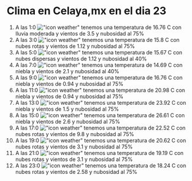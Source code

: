 # Clima en Celaya,mx en el dia 23

1. A las 1:0 !["icon weather"](http://openweathermap.org/img/w/10n.png) tenemos una temperatura de 16.76 C con lluvia moderada y  vientos de 3.5 y nubosidad al 75%
1. A las 3:0 !["icon weather"](http://openweathermap.org/img/w/04n.png) tenemos una temperatura de 15.8 C con nubes rotas y  vientos de 1.12 y nubosidad al 75%
1. A las 5:0 !["icon weather"](http://openweathermap.org/img/w/03n.png) tenemos una temperatura de 15.67 C con nubes dispersas y  vientos de 1.12 y nubosidad al 40%
1. A las 7:0 !["icon weather"](http://openweathermap.org/img/w/50n.png) tenemos una temperatura de 14.69 C con niebla y  vientos de 2.1 y nubosidad al 40%
1. A las 9:0 !["icon weather"](http://openweathermap.org/img/w/50d.png) tenemos una temperatura de 16.76 C con niebla y  vientos de 0.94 y nubosidad al 75%
1. A las 11:0 !["icon weather"](http://openweathermap.org/img/w/50d.png) tenemos una temperatura de 20.98 C con niebla y  vientos de 0.94 y nubosidad al 75%
1. A las 13:0 !["icon weather"](http://openweathermap.org/img/w/50d.png) tenemos una temperatura de 23.92 C con niebla y  vientos de 1.5 y nubosidad al 75%
1. A las 15:0 !["icon weather"](http://openweathermap.org/img/w/50d.png) tenemos una temperatura de 26.61 C con niebla y  vientos de 2.6 y nubosidad al 75%
1. A las 17:0 !["icon weather"](http://openweathermap.org/img/w/04d.png) tenemos una temperatura de 22.52 C con nubes rotas y  vientos de 9.8 y nubosidad al 75%
1. A las 19:0 !["icon weather"](http://openweathermap.org/img/w/04n.png) tenemos una temperatura de 20.62 C con nubes rotas y  vientos de 3.1 y nubosidad al 75%
1. A las 21:0 !["icon weather"](http://openweathermap.org/img/w/04n.png) tenemos una temperatura de 19.19 C con nubes rotas y  vientos de 3.1 y nubosidad al 75%
1. A las 23:0 !["icon weather"](http://openweathermap.org/img/w/04n.png) tenemos una temperatura de 18.24 C con nubes rotas y  vientos de 2.58 y nubosidad al 75%
